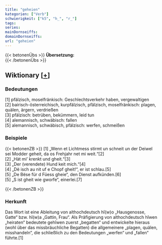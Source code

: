 ```yaml
---
title: "geheien"
kategorien: ["Verb"]
schwierigkeit: ["k5", "h_", "r_"]
tags:
series:
mainDornseiffs:
domainDornseiffs:
url: "geheien"
---
```


{{< betonenÜbs >}}
**Übersetzung:**  
{{< /betonenÜbs >}}

## Wiktionary [[+](https://de.wiktionary.org/wiki/geheien)]

### Bedeutungen
[1] pfälzisch, moselfränkisch: Geschlechtsverkehr haben, vergewaltigen  
[2] bairisch-österreichisch, kurpfälzisch, pfälzisch, moselfränkisch: plagen, quälen, ärgern, verdrießen  
[3] pfälzisch: betrüben, bekümmern, leid tun  
[4] alemannisch, schwäbisch: fallen  
[5] alemannisch, schwäbisch, pfälzisch: werfen, schmeißen  

### Beispiele
{{< betonenZB >}}
[1] „Wenn et Lichtmess stirmt un schneit un der Deiwel sei Modder geheit, da os Frehjahr net mi weit.“[2]  
[2] „Hàt mi’ krenkt und gheit.“[3]  
[3] „Der (verendete) Hund keit mich.“[4]  
[4] „Dë isch au nit uf e Chopf gheit!“, er ist schlau.[5]  
[5] „De Bëse für d Füess gheie“, den Dienst aufkünden.[6]  
[5] „S ist gheit wie gworfe“, einerlei.[7]  

{{< /betonenZB >}}
### Herkunft
Das Wort ist eine Ableitung von althochdeutsch hî(w)o „Hausgenosse, Gatte“ bzw. hî(w)a „Gattin, Frau“. Als Präfigierung von althochdeutsch hîwen „heiraten“ bedeutete gehîwen zuerst „begatten“ und entwickelte hieraus (wohl über das missbräuchliche Begatten) die allgemeinere „plagen, quälen, misshandeln“, die schließlich zu den Bedeutungen „werfen“ und „fallen“ führte.[1]  


